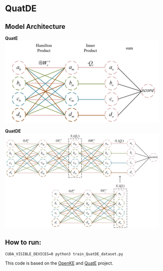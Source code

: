 # QuatDE

## Model Architecture
**QuatE**
![QuatE](QuatE_model.JPG)

**QuatDE**
![QuatDE](QuatDE_model.JPG)

## **How to run:**


```
CUDA_VISIBLE_DEVICES=0 python3 train_QuatDE_dataset.py
```

This code is based on the [OpenKE](https://github.com/thunlp/OpenKE) and [QuatE](https://github.com/cheungdaven/QuatE) project.

